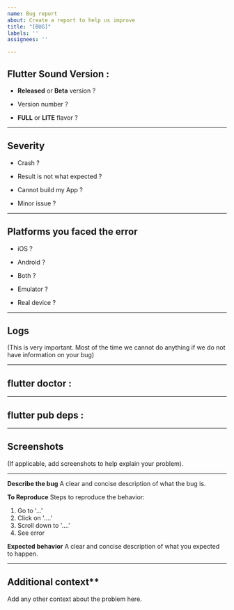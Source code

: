 ```yaml
---
name: Bug report
about: Create a report to help us improve
title: "[BUG]"
labels: ''
assignees: ''

---
```


## Flutter Sound Version : 

- **Released** or **Beta** version ?

- Version number ?

- **FULL** or **LITE** flavor ?

----------------------------------------------------------

## Severity

- Crash ?

- Result is not what expected ?

- Cannot build my App ?

- Minor issue ?

--------------------------------------------------------

## Platforms you faced the error 

- iOS ?

- Android ?

- Both ?

- Emulator ? 

- Real device ?

----------------------------------------------

## Logs
(This is very important. Most of the time we cannot do anything if we do not have information on your bug)

-----------------------------------------------

## flutter doctor :

-----------------------------------------------

## flutter pub deps :

------------------------------------------------

##  Screenshots

(If applicable, add screenshots to help explain your problem).

-----------------------------------------------------

**Describe the bug**
A clear and concise description of what the bug is.

**To Reproduce**
Steps to reproduce the behavior:
1. Go to '...'
2. Click on '....'
3. Scroll down to '....'
4. See error

**Expected behavior**
A clear and concise description of what you expected to happen.

-----------------------------------------------------------------

## Additional context**
Add any other context about the problem here.
